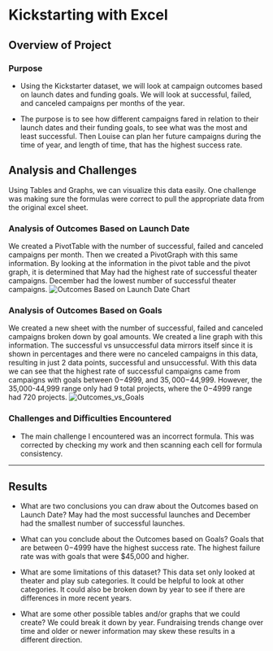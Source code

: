 # Kickstarting with Excel

## Overview of Project

### Purpose
- Using the Kickstarter dataset, we will look at campaign outcomes based on launch dates and funding goals. We will look at successful, failed, and canceled campaigns per months of the year.

- The purpose is to see how different campaigns fared in relation to their launch dates and their funding goals, to see what was the most and least successful. Then Louise can plan her future campaigns during the time of year, and length of time, that has the highest success rate.

## Analysis and Challenges
Using Tables and Graphs, we can visualize this data easily. One challenge was making sure the formulas were correct to pull the appropriate data from the original excel sheet. 

### Analysis of Outcomes Based on Launch Date
We created a PivotTable with the number of successful, failed and canceled campaigns per month. Then we created a PivotGraph with this same information. By looking at the information in the pivot table and the pivot graph, it is determined that May had the highest rate of successful theater campaigns. December had the lowest number of successful theater campaigns.
![Outcomes Based on Launch Date Chart](https://user-images.githubusercontent.com/86331828/124693945-eea9af00-dea5-11eb-9220-b59446574c96.png)

### Analysis of Outcomes Based on Goals
We created a new sheet with the number of successful, failed and canceled campaigns broken down by goal amounts. We created a line graph with this information. The successful vs unsuccessful data mirrors itself since it is shown in percentages and there were no canceled campaigns in this data, resulting in just 2 data points, successful and unsuccessful. 
With this data we can see that the highest rate of successful campaigns came from campaigns with goals between $0-$4999, and $35,000-$44,999. However, the 35,000-44,999 range only had 9 total projects, where the $0-$4999 range had 720 projects.
![Outcomes_vs_Goals](https://user-images.githubusercontent.com/86331828/124693971-0123e880-dea6-11eb-9cd5-6b3bfc1c618c.png)

### Challenges and Difficulties Encountered
- The main challenge I encountered was an incorrect formula. This was corrected by checking my work and then scanning each cell for formula consistency. 
---
## Results

- What are two conclusions you can draw about the Outcomes based on Launch Date? 
May had the most successful launches and December had the smallest number of successful launches.


- What can you conclude about the Outcomes based on Goals? Goals that are between $0-$4999 have the highest success rate. The highest failure rate was with goals that were $45,000 and higher.

- What are some limitations of this dataset?
This data set only looked at theater and play sub categories. It could be helpful to look at other categories. It could also be broken down by year to see if there are differences in more recent years.

- What are some other possible tables and/or graphs that we could create?
We could break it down by year. Fundraising trends change over time and older or newer information may skew these results in a different direction.
